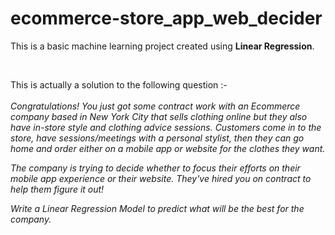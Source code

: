 # ecommerce-store_app_web_decider

This is a basic machine learning project created using **Linear Regression**. 

<br/>

This is actually a solution to the following question :-
<br/>
<br/>
*Congratulations! You just got some contract work with an Ecommerce company based in New York City that sells clothing online but they also have in-store style and clothing advice sessions. Customers come in to the store, have sessions/meetings with a personal stylist, then they can go home and order either on a mobile app or website for the clothes they want.*

*The company is trying to decide whether to focus their efforts on their mobile app experience or their website. They've hired you on contract to help them figure it out!*

*Write a Linear Regression Model to predict what will be the best for the company.*
